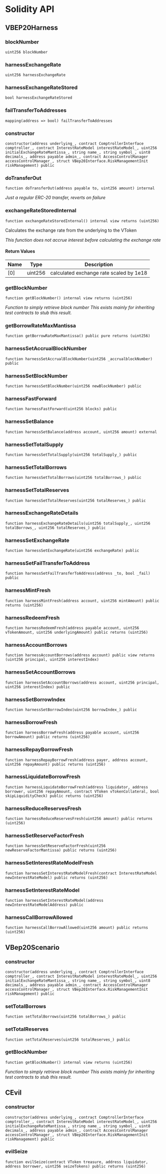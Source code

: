 # Solidity API

## VBEP20Harness

### blockNumber

```solidity
uint256 blockNumber
```

### harnessExchangeRate

```solidity
uint256 harnessExchangeRate
```

### harnessExchangeRateStored

```solidity
bool harnessExchangeRateStored
```

### failTransferToAddresses

```solidity
mapping(address => bool) failTransferToAddresses
```

### constructor

```solidity
constructor(address underlying_, contract ComptrollerInterface comptroller_, contract InterestRateModel interestRateModel_, uint256 initialExchangeRateMantissa_, string name_, string symbol_, uint8 decimals_, address payable admin_, contract AccessControlManager accessControlManager_, struct VBep20Interface.RiskManagementInit riskManagement) public
```

### doTransferOut

```solidity
function doTransferOut(address payable to, uint256 amount) internal
```

_Just a regular ERC-20 transfer, reverts on failure_

### exchangeRateStoredInternal

```solidity
function exchangeRateStoredInternal() internal view returns (uint256)
```

Calculates the exchange rate from the underlying to the VToken

_This function does not accrue interest before calculating the exchange rate_

#### Return Values

| Name | Type | Description |
| ---- | ---- | ----------- |
| [0] | uint256 | calculated exchange rate scaled by 1e18 |

### getBlockNumber

```solidity
function getBlockNumber() internal view returns (uint256)
```

_Function to simply retrieve block number
 This exists mainly for inheriting test contracts to stub this result._

### getBorrowRateMaxMantissa

```solidity
function getBorrowRateMaxMantissa() public pure returns (uint256)
```

### harnessSetAccrualBlockNumber

```solidity
function harnessSetAccrualBlockNumber(uint256 _accrualblockNumber) public
```

### harnessSetBlockNumber

```solidity
function harnessSetBlockNumber(uint256 newBlockNumber) public
```

### harnessFastForward

```solidity
function harnessFastForward(uint256 blocks) public
```

### harnessSetBalance

```solidity
function harnessSetBalance(address account, uint256 amount) external
```

### harnessSetTotalSupply

```solidity
function harnessSetTotalSupply(uint256 totalSupply_) public
```

### harnessSetTotalBorrows

```solidity
function harnessSetTotalBorrows(uint256 totalBorrows_) public
```

### harnessSetTotalReserves

```solidity
function harnessSetTotalReserves(uint256 totalReserves_) public
```

### harnessExchangeRateDetails

```solidity
function harnessExchangeRateDetails(uint256 totalSupply_, uint256 totalBorrows_, uint256 totalReserves_) public
```

### harnessSetExchangeRate

```solidity
function harnessSetExchangeRate(uint256 exchangeRate) public
```

### harnessSetFailTransferToAddress

```solidity
function harnessSetFailTransferToAddress(address _to, bool _fail) public
```

### harnessMintFresh

```solidity
function harnessMintFresh(address account, uint256 mintAmount) public returns (uint256)
```

### harnessRedeemFresh

```solidity
function harnessRedeemFresh(address payable account, uint256 vTokenAmount, uint256 underlyingAmount) public returns (uint256)
```

### harnessAccountBorrows

```solidity
function harnessAccountBorrows(address account) public view returns (uint256 principal, uint256 interestIndex)
```

### harnessSetAccountBorrows

```solidity
function harnessSetAccountBorrows(address account, uint256 principal, uint256 interestIndex) public
```

### harnessSetBorrowIndex

```solidity
function harnessSetBorrowIndex(uint256 borrowIndex_) public
```

### harnessBorrowFresh

```solidity
function harnessBorrowFresh(address payable account, uint256 borrowAmount) public returns (uint256)
```

### harnessRepayBorrowFresh

```solidity
function harnessRepayBorrowFresh(address payer, address account, uint256 repayAmount) public returns (uint256)
```

### harnessLiquidateBorrowFresh

```solidity
function harnessLiquidateBorrowFresh(address liquidator, address borrower, uint256 repayAmount, contract VToken vTokenCollateral, bool skipLiquidityCheck) public returns (uint256)
```

### harnessReduceReservesFresh

```solidity
function harnessReduceReservesFresh(uint256 amount) public returns (uint256)
```

### harnessSetReserveFactorFresh

```solidity
function harnessSetReserveFactorFresh(uint256 newReserveFactorMantissa) public returns (uint256)
```

### harnessSetInterestRateModelFresh

```solidity
function harnessSetInterestRateModelFresh(contract InterestRateModel newInterestRateModel) public returns (uint256)
```

### harnessSetInterestRateModel

```solidity
function harnessSetInterestRateModel(address newInterestRateModelAddress) public
```

### harnessCallBorrowAllowed

```solidity
function harnessCallBorrowAllowed(uint256 amount) public returns (uint256)
```

## VBep20Scenario

### constructor

```solidity
constructor(address underlying_, contract ComptrollerInterface comptroller_, contract InterestRateModel interestRateModel_, uint256 initialExchangeRateMantissa_, string name_, string symbol_, uint8 decimals_, address payable admin_, contract AccessControlManager accessControlManager_, struct VBep20Interface.RiskManagementInit riskManagement) public
```

### setTotalBorrows

```solidity
function setTotalBorrows(uint256 totalBorrows_) public
```

### setTotalReserves

```solidity
function setTotalReserves(uint256 totalReserves_) public
```

### getBlockNumber

```solidity
function getBlockNumber() internal view returns (uint256)
```

_Function to simply retrieve block number
 This exists mainly for inheriting test contracts to stub this result._

## CEvil

### constructor

```solidity
constructor(address underlying_, contract ComptrollerInterface comptroller_, contract InterestRateModel interestRateModel_, uint256 initialExchangeRateMantissa_, string name_, string symbol_, uint8 decimals_, address payable admin_, contract AccessControlManager accessControlManager_, struct VBep20Interface.RiskManagementInit riskManagement) public
```

### evilSeize

```solidity
function evilSeize(contract VToken treasure, address liquidator, address borrower, uint256 seizeTokens) public returns (uint256)
```

